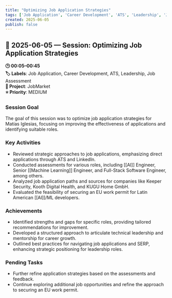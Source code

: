 ```yaml
---
title: "Optimizing Job Application Strategies"
tags: ['Job Application', 'Career Development', 'ATS', 'Leadership', 'Job Assessment']
created: 2025-06-05
publish: false
---
```


## 📅 2025-06-05 — Session: Optimizing Job Application Strategies

**🕒 00:05–00:45**  
**🏷️ Labels**: Job Application, Career Development, ATS, Leadership, Job Assessment  
**📂 Project**: JobMarket  
**⭐ Priority**: MEDIUM  


### Session Goal
The goal of this session was to optimize job application strategies for Matías Iglesias, focusing on improving the effectiveness of applications and identifying suitable roles.

### Key Activities
- Reviewed strategic approaches to job applications, emphasizing direct applications through ATS and LinkedIn.
- Conducted assessments for various roles, including [[AI]] Engineer, Senior [[Machine Learning]] Engineer, and Full-Stack Software Engineer, among others.
- Analyzed job application paths and sources for companies like Keeper Security, Kooth Digital Health, and KUGU Home GmbH.
- Evaluated the feasibility of securing an EU work permit for Latin American [[AI]]/ML developers.

### Achievements
- Identified strengths and gaps for specific roles, providing tailored recommendations for improvement.
- Developed a structured approach to articulate technical leadership and mentorship for career growth.
- Outlined best practices for navigating job applications and SERP, enhancing strategic positioning for leadership roles.

### Pending Tasks
- Further refine application strategies based on the assessments and feedback.
- Continue exploring additional job opportunities and refine the approach to securing an EU work permit.
